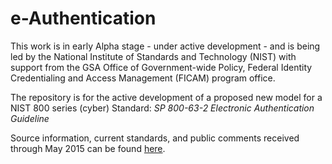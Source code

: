 # e-Authentication 

This work is in early Alpha stage - under active development - and is being led by the National Institute of Standards and Technology (NIST) with support from the GSA Office of Government-wide Policy, Federal Identity Credentialing and Access Management (FICAM) program office.  

The repository is for the active development of a proposed new model for a NIST 800 series (cyber) Standard: _SP 800-63-2 Electronic Authentication Guideline_

Source information, current standards, and public comments received through May 2015 can be found [here](http://csrc.nist.gov/groups/ST/eauthentication/sp800-63-2_call-comments.html).

